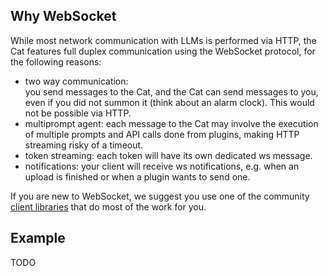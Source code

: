 

## Why WebSocket

While most network communication with LLMs is performed via HTTP, the Cat features full duplex communication using the WebSocket protocol, for the following reasons:

- two way communication:  
  you send messages to the Cat, and the Cat can send messages to you, even if you did not summon it (think about an alarm clock). This would not be possible via HTTP.
- multiprompt agent: each message to the Cat may involve the execution of multiple prompts and API calls done from plugins, making HTTP streaming risky of a timeout.
- token streaming: each token will have its own dedicated ws message.
- notifications: your client will receive ws notifications, e.g. when an upload is finished or when a plugin wants to send one.

If you are new to WebSocket, we suggest you use one of the community [client libraries](clients.md) that do most of the work for you.

## Example

TODO